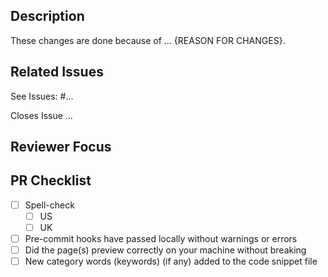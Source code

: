 ## Description

<!-- DO NOT LEAVE THIS SECTION BLANK -->

These changes are done because of ... {REASON FOR CHANGES}.

## Related Issues

<!-- Connect this PR to relevant issues, to help the reviewer but also for recordkeeping. -->

See Issues: #...

<!-- Also list issues the PR closes -->

Closes Issue ...

## Reviewer Focus

<!-- Any particular section the reviewer should focus on, anywhere that would be a good place to start? -->

## PR Checklist

<!-- This helps us determine if your work is ready to be reviewed, if a point is irrelevant (i.e. you didn't make any new keywords) you can delete it -->

- [ ] Spell-check
    - [ ] US
    - [ ] UK
- [ ] Pre-commit hooks have passed locally without warnings or errors
- [ ] Did the page(s) preview correctly on your machine without breaking
- [ ] New category words (keywords) (if any) added to the code snippet file
